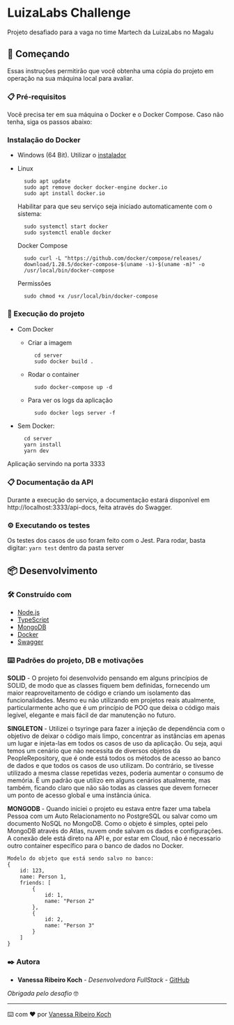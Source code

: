 # LuizaLabs Challenge

Projeto desafiado para a vaga no time Martech da LuizaLabs no Magalu

## 🚀 Começando

Essas instruções permitirão que você obtenha uma cópia do projeto em operação na sua máquina local para avaliar.

### 📋 Pré-requisitos

Você precisa ter em sua máquina o Docker e o Docker Compose. Caso não tenha, siga os passos abaixo:


### Instalação do Docker

- Windows (64 Bit). Utilizar o [instalador](https://www.docker.com/products/docker-desktop)
            
- Linux

        sudo apt update
        sudo apt remove docker docker-engine docker.io
        sudo apt install docker.io

    Habilitar para que seu serviço seja iniciado 
        automaticamente com o sistema:

        sudo systemctl start docker
        sudo systemctl enable docker

    Docker Compose
        
        sudo curl -L "https://github.com/docker/compose/releases/
        download/1.28.5/docker-compose-$(uname -s)-$(uname -m)" -o
        /usr/local/bin/docker-compose

    Permissões

        sudo chmod +x /usr/local/bin/docker-compose


### 🔧 Execução do projeto

- Com Docker

    - Criar a imagem

            cd server
            sudo docker build .

    - Rodar o container

            sudo docker-compose up -d
        
    - Para ver os logs da aplicação

            sudo docker logs server -f
- Sem Docker:
 
        cd server
        yarn install
        yarn dev        
        
Aplicação servindo na porta 3333

### 📋 Documentação da API 

Durante a execução do serviço, a documentação estará disponível em http://localhost:3333/api-docs, feita através 
do Swagger.

### ⚙️ Executando os testes

Os testes dos casos de uso foram feito com o Jest. Para rodar, basta digitar: `yarn test` dentro da pasta server

## 📦 Desenvolvimento 


### 🛠️ Construído com

* [Node.js](https://nodejs.org/en/)
* [TypeScript](https://www.typescriptlang.org/)
* [MongoDB](https://www.mongodb.com/pt-br/)
* [Docker](https://www.docker.com/)
* [Swagger](https://swagger.io/)


### ⌨️ Padrões do projeto, DB e motivações

**SOLID** - 
O projeto foi desenvolvido pensando em alguns princípios de SOLID, de modo que as classes fiquem bem definidas, fornecendo um maior reaproveitamento de código e criando um isolamento das funcionalidades. Mesmo eu não utilizando em projetos reais atualmente, particularmente acho que é um princípio de POO que deixa o código mais legível, elegante e mais fácil de dar manutenção no futuro.

**SINGLETON** -
Utilizei o tsyringe para fazer a injeção de dependência com o objetivo de deixar o código mais limpo, concentrar as instâncias em apenas um lugar e injeta-las em todos os casos de uso da aplicação. Ou seja, aqui temos um cenário que não necessita de diversos objetos da PeopleRepository, que é onde está todos os métodos de acesso ao banco de dados e que todos os casos de uso utilizam. Do contrário, se tivesse utilizado a mesma classe repetidas vezes, poderia aumentar o consumo de memória. É um padrão que utilizo em alguns cenários atualmente, mas também, ficando claro que não são todas as classes que devem fornecer um ponto de acesso global e uma instância única.

**MONGODB** -
Quando iniciei o projeto eu estava entre fazer uma tabela Pessoa com um Auto Relacionamento no PostgreSQL ou salvar como um documento NoSQL no MongoDB. Como o objeto é simples, optei pelo MongoDB através do Atlas, nuvem onde salvam os dados e configurações. A conexão dele está direto na API e, por estar em Cloud, não é necessario outro container específico para o banco de dados no Docker.

```
Modelo do objeto que está sendo salvo no banco:
{
    id: 123,
    name: Person 1,
    friends: [
        {
            id: 1,
            name: "Person 2"
        },
        {
            id: 2,
            name: "Person 3"
        }
    ]
}
```

### ✒️ Autora

* **Vanessa Ribeiro Koch** - *Desenvolvedora FullStack* - [GitHub](https://github.com/vanessakoch)

*Obrigada pelo desafio* 🤓

---
⌨️ com ❤️ por [Vanessa Ribeiro Koch](https://github.com/vanessakoch)

